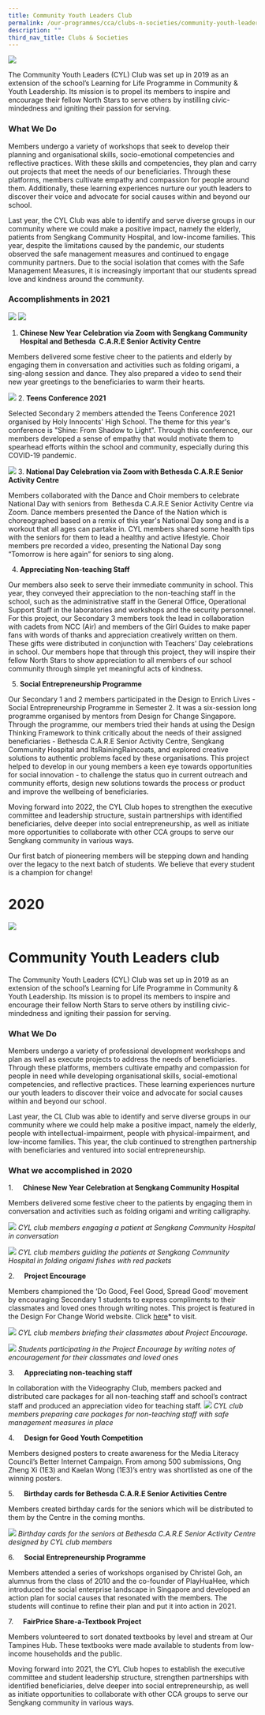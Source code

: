 ```yaml
---
title: Community Youth Leaders Club
permalink: /our-programmes/cca/clubs-n-societies/community-youth-leaders-club
description: ""
third_nav_title: Clubs & Societies
---
```

![](/images/001_CVSS%20Community%20Youth%20Leaders%202021.jpg)

The Community Youth Leaders (CYL) Club was set up in 2019 as an extension of the school’s Learning for Life Programme in Community & Youth Leadership. Its mission is to propel its members to inspire and encourage their fellow North Stars to serve others by instilling civic-mindedness and igniting their passion for serving.  

### What We Do

Members undergo a variety of workshops that seek to develop their planning and organisational skills, socio-emotional competencies and reflective practices. With these skills and competencies, they plan and carry out projects that meet the needs of our beneficiaries. Through these platforms, members cultivate empathy and compassion for people around them. Additionally, these learning experiences nurture our youth leaders to discover their voice and advocate for social causes within and beyond our school.  

Last year, the CYL Club was able to identify and serve diverse groups in our community where we could make a positive impact, namely the elderly, patients from Sengkang Community Hospital, and low-income families. This year, despite the limitations caused by the pandemic, our students observed the safe management measures and continued to engage community partners. Due to the social isolation that comes with the Safe Management Measures, it is increasingly important that our students spread love and kindness around the community.  

### Accomplishments in 2021
![](/images/CYL1.jpg)
![](/images/CYL3.png)

1. **Chinese New Year Celebration via Zoom with Sengkang Community Hospital and Bethesda  C.A.R.E Senior Activity Centre**

Members delivered some festive cheer to the patients and elderly by engaging them in conversation and activities such as folding origami, a sing-along session and dance. They also prepared a video to send their new year greetings to the beneficiaries to warm their hearts.

![](/images/CYL2.jpg)
2. **Teens Conference 2021**   

Selected Secondary 2 members attended the Teens Conference 2021 organised by Holy Innocents' High School. The theme for this year's conference is "Shine: From Shadow to Light". Through this conference, our members developed a sense of empathy that would motivate them to spearhead efforts within the school and community, especially during this COVID-19 pandemic.

![](/images/CYL4.jpg)
3. **National Day Celebration via Zoom with Bethesda C.A.R.E Senior Activity Centre**  

Members collaborated with the Dance and Choir members to celebrate National Day with seniors from  Bethesda C.A.R.E Senior Activity Centre via Zoom. Dance members presented the Dance of the Nation which is choreographed based on a remix of this year's National Day song and is a workout that all ages can partake in. CYL members shared some health tips with the seniors for them to lead a healthy and active lifestyle. Choir members pre recorded a video, presenting the National Day song “Tomorrow is here again” for seniors to sing along. 

4. **Appreciating Non-teaching Staff**   

Our members also seek to serve their immediate community in school. This year, they conveyed their appreciation to the non-teaching staff in the school, such as the administrative staff in the General Office, Operational Support Staff in the laboratories and workshops and the security personnel. For this project, our Secondary 3 members took the lead in collaboration with cadets from NCC (Air) and members of the Girl Guides to make paper fans with words of thanks and appreciation creatively written on them. These gifts were distributed in conjunction with Teachers’ Day celebrations in school. Our members hope that through this project, they will inspire their fellow North Stars to show appreciation to all members of our school community through simple yet meaningful acts of kindness.

5. **Social Entrepreneurship Programme**  

Our Secondary 1 and 2 members participated in the Design to Enrich Lives - Social Entrepreneurship Programme in Semester 2. It was a six-session long programme organised by mentors from Design for Change Singapore. Through the programme, our members tried their hands at using the Design Thinking Framework to think critically about the needs of their assigned beneficiaries - Bethesda C.A.R.E Senior Activity Centre, Sengkang Community Hospital and ItsRainingRaincoats, and explored creative solutions to authentic problems faced by these organisations. This project helped to develop in our young members a keen eye towards opportunities for social innovation - to challenge the status quo in current outreach and community efforts, design new solutions towards the process or product and improve the wellbeing of beneficiaries.

Moving forward into 2022, the CYL Club hopes to strengthen the executive committee and leadership structure, sustain partnerships with identified beneficiaries, delve deeper into social entrepreneurship, as well as initiate more opportunities to collaborate with other CCA groups to serve our Sengkang community in various ways. 

Our first batch of pioneering members will be stepping down and handing over the legacy to the next batch of students. We believe that every student is a champion for change!

# 2020
![](/images/communityyouthleaders2019.jpg)
# Community Youth Leaders club


The Community Youth Leaders (CYL) Club was set up in 2019 as an extension of the school’s Learning for Life Programme in Community & Youth Leadership. Its mission is to propel its members to inspire and encourage their fellow North Stars to serve others by instilling civic-mindedness and igniting their passion for serving.

### What We Do

Members undergo a variety of professional development workshops and plan as well as execute projects to address the needs of beneficiaries. Through these platforms, members cultivate empathy and compassion for people in need while developing organisational skills, social-emotional competencies, and reflective practices. These learning experiences nurture our youth leaders to discover their voice and advocate for social causes within and beyond our school.

Last year, the CL Club was able to identify and serve diverse groups in our community where we could help make a positive impact, namely the elderly, people with intellectual-impairment, people with physical-impairment, and low-income families. This year, the club continued to strengthen partnership with beneficiaries and ventured into social entrepreneurship.  

### What we accomplished in 2020



 1.     **Chinese New Year Celebration at Sengkang Community Hospital**

Members delivered some festive cheer to the patients by engaging them in conversation and activities such as folding origami and writing calligraphy.

![](/images/Picture%201.jpg)
*CYL club members engaging a patient at Sengkang Community Hospital in conversation*

![](/images/Picture%202.jpg)
*CYL club members guiding the patients at Sengkang Community Hospital in folding origami fishes with red packets*

2.     **Project Encourage**

Members championed the ‘Do Good, Feel Good, Spread Good’ movement by encouraging Secondary 1 students to express compliments to their classmates and loved ones through writing notes. This project is featured in the Design For Change World website. Click [here](https://stories.dfcworld.com/STORY/previewstory?entry_code=SIN-ENG-302391820-2020)* to visit.

![](/images/Picture%203.jpg)
*CYL club members briefing their classmates about Project Encourage.*

![](/images/Picture%204.jpg)
*Students participating in the Project Encourage by writing notes of encouragement for their classmates and loved ones*

3.     **Appreciating non-teaching staff**

In collaboration with the Videography Club, members packed and distributed care packages for all non-teaching staff and school’s contract staff and produced an appreciation video for teaching staff.
![](/images/Picture%205.jpg)
*CYL club members preparing care packages for non-teaching staff with safe management measures in place*

4.     **Design for Good Youth Competition**

Members designed posters to create awareness for the Media Literacy Council’s Better Internet Campaign. From among 500 submissions, Ong Zheng Xi (1E3) and Kaelan Wong (1E3)’s entry was shortlisted as one of the winning posters.

5.     **Birthday cards for Bethesda C.A.R.E Senior Activities Centre**

Members created birthday cards for the seniors which will be distributed to them by the Centre in the coming months.

![](/images/Picture%206.jpg)
*Birthday cards for the seniors at Bethesda C.A.R.E Senior Activity Centre designed by CYL club members*

 6.     **Social Entrepreneurship Programme**
 
 Members attended a series of workshops organised by Christel Goh, an alumnus from the class of 2010 and the co-founder of PlayHuaHee, which introduced the social enterprise landscape in Singapore and developed an action plan for social causes that resonated with the members. The students will continue to refine their plan and put it into action in 2021. 

7.     **FairPrice Share-a-Textbook Project**

Members volunteered to sort donated textbooks by level and stream at Our Tampines Hub. These textbooks were made available to students from low-income households and the public.


Moving forward into 2021, the CYL Club hopes to establish the executive committee and student leadership structure, strengthen partnerships with identified beneficiaries, delve deeper into social entrepreneurship, as well as initiate opportunities to collaborate with other CCA groups to serve our Sengkang community in various ways.